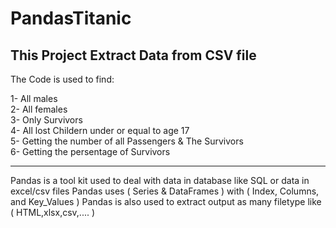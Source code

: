 # PandasTitanic
## This Project Extract Data from CSV file
The Code is used to find: 

1- All males    
2- All females     
3- Only Survivors    
4- All lost Childern under or equal to age 17  
5- Getting the number of all Passengers & The Survivors    
6- Getting the persentage of Survivors

--------------------------------------------------------------------------------------------
Pandas is a tool kit used to deal with data in database like SQL or data in excel/csv files
Pandas uses ( Series & DataFrames ) with ( Index, Columns, and Key_Values ) 
Pandas is also used to extract output as many filetype like ( HTML,xlsx,csv,.... )
